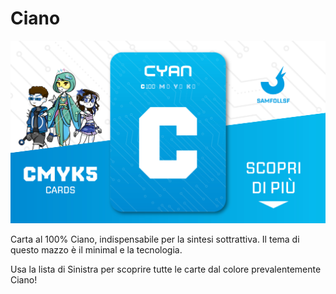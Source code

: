 # Ciano

![Ciano](../eg/ciano.jpg)

Carta al 100% Ciano, indispensabile per la sintesi sottrattiva. Il tema di questo mazzo è il minimal e la tecnologia.

Usa la lista di Sinistra per scoprire tutte le carte dal colore prevalentemente Ciano!